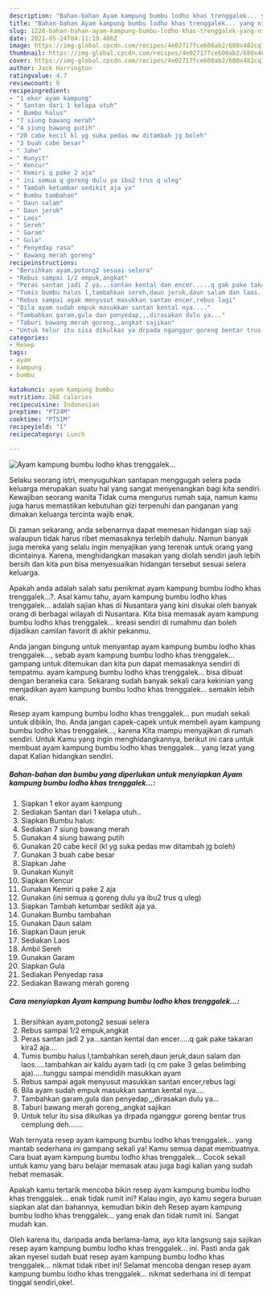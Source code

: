 ```yaml
---
description: "Bahan-bahan Ayam kampung bumbu lodho khas trenggalek... yang nikmat Untuk Jualan"
title: "Bahan-bahan Ayam kampung bumbu lodho khas trenggalek... yang nikmat Untuk Jualan"
slug: 1228-bahan-bahan-ayam-kampung-bumbu-lodho-khas-trenggalek-yang-nikmat-untuk-jualan
date: 2021-05-24T04:11:19.486Z
image: https://img-global.cpcdn.com/recipes/4e02717fce600ab2/680x482cq70/ayam-kampung-bumbu-lodho-khas-trenggalek-foto-resep-utama.jpg
thumbnail: https://img-global.cpcdn.com/recipes/4e02717fce600ab2/680x482cq70/ayam-kampung-bumbu-lodho-khas-trenggalek-foto-resep-utama.jpg
cover: https://img-global.cpcdn.com/recipes/4e02717fce600ab2/680x482cq70/ayam-kampung-bumbu-lodho-khas-trenggalek-foto-resep-utama.jpg
author: Jack Harrington
ratingvalue: 4.7
reviewcount: 9
recipeingredient:
- "1 ekor ayam kampung"
- " Santan dari 1 kelapa utuh"
- " Bumbu halus"
- "7 siung bawang merah"
- "4 siung bawang putih"
- "20 cabe kecil kl yg suka pedas mw ditambah jg boleh"
- "3 buah cabe besar"
- " Jahe"
- " Kunyit"
- " Kencur"
- " Kemiri q pake 2 aja"
- " ini semua q goreng dulu ya ibu2 trus q uleg"
- " Tambah ketumbar sedikit aja ya"
- " Bumbu tambahan"
- " Daun salam"
- " Daun jeruk"
- " Laos"
- " Sereh"
- " Garam"
- " Gula"
- " Penyedap rasa"
- " Bawang merah goreng"
recipeinstructions:
- "Bersihkan ayam,potong2 sesuai selera"
- "Rebus sampai 1/2 empuk,angkat"
- "Peras santan jadi 2 ya...santan kental dan encer.....q gak pake takaran kira2 aja...."
- "Tumis bumbu halus l,tambahkan sereh,daun jeruk,daun salam dan laos.....tambahkan air kaldu ayam tadi (q cm pake 3 gelas belimbing aja).....tunggu sampai mendidih masukkan ayam"
- "Rebus sampai agak menyusut masukkan santan encer,rebus lagi"
- "Bila ayam sudah empuk masukkan santan kental nya...."
- "Tambahkan garam,gula dan penyedap,,,dirasakan dulu ya..."
- "Taburi bawang merah goreng,,angkat sajikan"
- "Untuk telur itu sisa dikulkas ya drpada nganggur goreng bentar trus cemplung deh......."
categories:
- Resep
tags:
- ayam
- kampung
- bumbu

katakunci: ayam kampung bumbu 
nutrition: 268 calories
recipecuisine: Indonesian
preptime: "PT24M"
cooktime: "PT51M"
recipeyield: "1"
recipecategory: Lunch

---
```



![Ayam kampung bumbu lodho khas trenggalek...](https://img-global.cpcdn.com/recipes/4e02717fce600ab2/680x482cq70/ayam-kampung-bumbu-lodho-khas-trenggalek-foto-resep-utama.jpg)

Selaku seorang istri, menyuguhkan santapan menggugah selera pada keluarga merupakan suatu hal yang sangat menyenangkan bagi kita sendiri. Kewajiban seorang  wanita Tidak cuma mengurus rumah saja, namun kamu juga harus memastikan kebutuhan gizi terpenuhi dan panganan yang dimakan keluarga tercinta wajib enak.

Di zaman  sekarang, anda sebenarnya dapat memesan hidangan siap saji walaupun tidak harus ribet memasaknya terlebih dahulu. Namun banyak juga mereka yang selalu ingin menyajikan yang terenak untuk orang yang dicintainya. Karena, menghidangkan masakan yang diolah sendiri jauh lebih bersih dan kita pun bisa menyesuaikan hidangan tersebut sesuai selera keluarga. 



Apakah anda adalah salah satu penikmat ayam kampung bumbu lodho khas trenggalek...?. Asal kamu tahu, ayam kampung bumbu lodho khas trenggalek... adalah sajian khas di Nusantara yang kini disukai oleh banyak orang di berbagai wilayah di Nusantara. Kita bisa memasak ayam kampung bumbu lodho khas trenggalek... kreasi sendiri di rumahmu dan boleh dijadikan camilan favorit di akhir pekanmu.

Anda jangan bingung untuk menyantap ayam kampung bumbu lodho khas trenggalek..., sebab ayam kampung bumbu lodho khas trenggalek... gampang untuk ditemukan dan kita pun dapat memasaknya sendiri di tempatmu. ayam kampung bumbu lodho khas trenggalek... bisa dibuat dengan beraneka cara. Sekarang sudah banyak sekali cara kekinian yang menjadikan ayam kampung bumbu lodho khas trenggalek... semakin lebih enak.

Resep ayam kampung bumbu lodho khas trenggalek... pun mudah sekali untuk dibikin, lho. Anda jangan capek-capek untuk membeli ayam kampung bumbu lodho khas trenggalek..., karena Kita mampu menyajikan di rumah sendiri. Untuk Kamu yang ingin menghidangkannya, berikut ini cara untuk membuat ayam kampung bumbu lodho khas trenggalek... yang lezat yang dapat Kalian hidangkan sendiri.

<!--inarticleads1-->

##### Bahan-bahan dan bumbu yang diperlukan untuk menyiapkan Ayam kampung bumbu lodho khas trenggalek...:

1. Siapkan 1 ekor ayam kampung
1. Sediakan  Santan dari 1 kelapa utuh..
1. Siapkan  Bumbu halus:
1. Sediakan 7 siung bawang merah
1. Gunakan 4 siung bawang putih
1. Gunakan 20 cabe kecil (kl yg suka pedas mw ditambah jg boleh)
1. Gunakan 3 buah cabe besar
1. Siapkan  Jahe
1. Gunakan  Kunyit
1. Siapkan  Kencur
1. Gunakan  Kemiri q pake 2 aja
1. Gunakan  (ini semua q goreng dulu ya ibu2 trus q uleg)
1. Siapkan  Tambah ketumbar sedikit aja ya.
1. Gunakan  Bumbu tambahan
1. Gunakan  Daun salam
1. Siapkan  Daun jeruk
1. Sediakan  Laos
1. Ambil  Sereh
1. Gunakan  Garam
1. Siapkan  Gula
1. Sediakan  Penyedap rasa
1. Sediakan  Bawang merah goreng




<!--inarticleads2-->

##### Cara menyiapkan Ayam kampung bumbu lodho khas trenggalek...:

1. Bersihkan ayam,potong2 sesuai selera
1. Rebus sampai 1/2 empuk,angkat
1. Peras santan jadi 2 ya...santan kental dan encer.....q gak pake takaran kira2 aja....
1. Tumis bumbu halus l,tambahkan sereh,daun jeruk,daun salam dan laos.....tambahkan air kaldu ayam tadi (q cm pake 3 gelas belimbing aja).....tunggu sampai mendidih masukkan ayam
1. Rebus sampai agak menyusut masukkan santan encer,rebus lagi
1. Bila ayam sudah empuk masukkan santan kental nya....
1. Tambahkan garam,gula dan penyedap,,,dirasakan dulu ya...
1. Taburi bawang merah goreng,,angkat sajikan
1. Untuk telur itu sisa dikulkas ya drpada nganggur goreng bentar trus cemplung deh.......




Wah ternyata resep ayam kampung bumbu lodho khas trenggalek... yang mantab sederhana ini gampang sekali ya! Kamu semua dapat membuatnya. Cara buat ayam kampung bumbu lodho khas trenggalek... Cocok sekali untuk kamu yang baru belajar memasak atau juga bagi kalian yang sudah hebat memasak.

Apakah kamu tertarik mencoba bikin resep ayam kampung bumbu lodho khas trenggalek... enak tidak rumit ini? Kalau ingin, ayo kamu segera buruan siapkan alat dan bahannya, kemudian bikin deh Resep ayam kampung bumbu lodho khas trenggalek... yang enak dan tidak rumit ini. Sangat mudah kan. 

Oleh karena itu, daripada anda berlama-lama, ayo kita langsung saja sajikan resep ayam kampung bumbu lodho khas trenggalek... ini. Pasti anda gak akan nyesel sudah buat resep ayam kampung bumbu lodho khas trenggalek... nikmat tidak ribet ini! Selamat mencoba dengan resep ayam kampung bumbu lodho khas trenggalek... nikmat sederhana ini di tempat tinggal sendiri,oke!.

